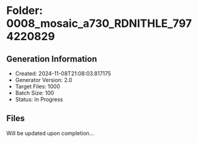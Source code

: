 # Folder: 0008_mosaic_a730_RDNITHLE_7974220829

## Generation Information
- Created: 2024-11-08T21:08:03.817175
- Generator Version: 2.0
- Target Files: 1000
- Batch Size: 100
- Status: In Progress

## Files
Will be updated upon completion...
